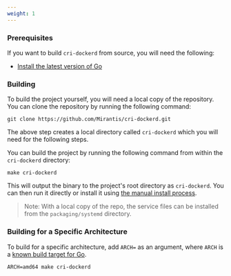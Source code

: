 ```yaml
---
weight: 1
---
```


### Prerequisites

If you want to build `cri-dockerd` from source, you will need the following:

- [Install the latest version of Go](https://golang.org/doc/install)

### Building

To build the project yourself, you will need a local copy of the repository. You can clone the repository by running the following command:

```shell
git clone https://github.com/Mirantis/cri-dockerd.git
```

The above step creates a local directory called `cri-dockerd` which you will need for the following steps.

You can build the project by running the following command from within the `cri-dockerd` directory:

```shell
make cri-dockerd
```

This will output the binary to the project's root directory as `cri-dockerd`. You can then run it directly or install it using [the manual install process](/usage/manual-install/).

> Note: With a local copy of the repo, the service files can be installed from the `packaging/systemd` directory.

### Building for a Specific Architecture

To build for a specific architecture, add `ARCH=` as an argument, where `ARCH`
is a [known build target for Go](https://gist.github.com/asukakenji/f15ba7e588ac42795f421b48b8aede63#goarch-values).

```shell
ARCH=amd64 make cri-dockerd
```
